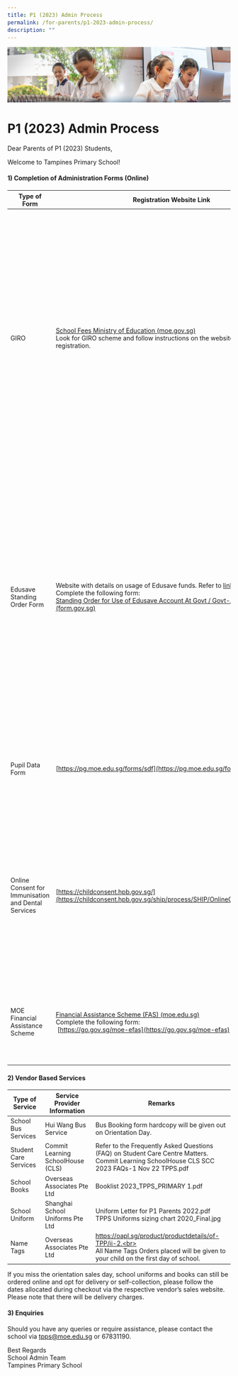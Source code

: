 ```yaml
---
title: P1 (2023) Admin Process
permalink: /for-parents/p1-2023-admin-process/
description: ""
---
```

![](/images/ForParents.jpg)

P1 (2023) Admin Process
=======================

Dear Parents of P1 (2023) Students,

Welcome to Tampines Primary School!

#### **1) Completion of Administration Forms (Online)**

| Type of Form                                        | Registration Website Link                                                                                                                                                            | Remarks                                                                                                                                                                                                                                                                                                                                                                                                                                                             |
|-----------------------------------------------------|--------------------------------------------------------------------------------------------------------------------------------------------------------------------------------------|---------------------------------------------------------------------------------------------------------------------------------------------------------------------------------------------------------------------------------------------------------------------------------------------------------------------------------------------------------------------------------------------------------------------------------------------------------------------|
| GIRO                                                | [School Fees  Ministry of Education (moe.gov.sg)](https://www.moe.gov.sg/financial-matters/fees) <br>Look for GIRO scheme and follow instructions on the website to complete GIRO registration.                                      | Portal available from <u>5 Dec 2022 to 15 Jan 2022</u>.<br>Parents are strongly encouraged to sign up for GIRO online for payment of school fees and charges. Parents will have up till 15 Jan 2023 to sign up for GIRO for the first deduction in Feb 2023.<br>This new digital service is available to account holders from BOC, DBS/POSB, MAY, OCBC, SCB, HSBC and UOB for a start.<br>* Child Development Account (Baby Bonus Account) <b>cannot be used</b> for GIRO application |
| Edusave Standing Order Form                         | Website with details on usage of Edusave funds. Refer to <u>link</u><br>Complete the following form:<br>[Standing Order for Use of Edusave Account At Govt / Govt-Aided School (form.gov.sg)](https://form.gov.sg/5be24a1bb3f842000fdc4e59) | Parents are strongly encouraged to sign up for Edusave Fund; catered to cover school miscellaneous fees <b>(for Singapore Citizens only) by 15 Jan 2023</b><br>Please Tick <b>“Yes”</b> for both questions on whether to use Edusave for 2nd Tier Miscellaneous fees and for local and overseas enrichment charges.<br><b>* School will seek your confirmation for any deduction of Edusave funds before the commencement of extra programmes.</b>                                       |
| Pupil Data Form                                     | [https://pg.moe.edu.sg/forms/sdf](https://pg.moe.edu.sg/forms/sdf)                                                                                                                                                      | Portal available from <u>28 Nov 2022 to 29 Dec 2022</u>.<br>More details will be provided via PG for the completion on the final compulsory form.                                                                                                                                                                                                                                                                                                                          |
| Online Consent for Immunisation and Dental Services | [https://childconsent.hpb.gov.sg/](https://childconsent.hpb.gov.sg/ship/process/SHIP/OnlineChildConsentPortal)                                                                                                                                                     | Portal available from <u>1 Jan 2023 to 17 Mar 2023</u>.<br>HPB provides free health services such as screening, immunization and dental checks for students in school during school hours. You are strongly encouraged to opt in. Your consent is required for your child to benefit from these services.                                                                                                                                                                  |
| MOE Financial Assistance Scheme                     | [Financial Assistance Scheme (FAS) (moe.edu.sg)](https://www.moe.gov.sg/financial-matters/financial-assistance)<br> Complete the following form:<br>&nbsp;[https://go.gov.sg/moe-efas](https://go.gov.sg/moe-efas)                                                                            | * Please <u><b>do not purchase books and uniforms prior to the outcome of the FAS application</b></u> if you intend to apply for FAS for your child for 2023. No refund will be given.                                                                                                                                                                                                                                                                                            |

#### **2) Vendor Based Services**


| Type of Service       | Service Provider Information      | Remarks                                                                                                                                          |
|-----------------------|-----------------------------------|--------------------------------------------------------------------------------------------------------------------------------------------------|
| School Bus Services   | Hui Wang Bus Service              | Bus Booking form hardcopy will be given out on Orientation Day.                                                                                  |
| Student Care Services | Commit Learning SchoolHouse (CLS) | Refer to the Frequently Asked Questions (FAQ) on Student Care Centre Matters.<br>Commit Learning SchoolHouse CLS SCC 2023 FAQs-1 Nov 22 TPPS.pdf |
| School Books          | Overseas Associates Pte Ltd       | Booklist 2023_TPPS_PRIMARY 1.pdf                                                                                                                 |
| School Uniform        | Shanghai School Uniforms Pte Ltd  | Uniform Letter for P1 Parents 2022.pdf<br>TPPS Uniforms sizing chart 2020_Final.jpg                                                              |
| Name Tags             | Overseas Associates Pte Ltd       | https://oapl.sg/product/productdetails/of-TPP/ii-2.<br><br>All Name Tags Orders placed will be given to your child on the first day of school.   |


If you miss the orientation sales day, school uniforms and books can still be ordered online and opt for delivery or self-collection, please follow the dates allocated during checkout via the respective vendor’s sales website. Please note that there will be delivery charges.

#### **3) Enquiries**

Should you have any queries or require assistance, please contact the school via&nbsp;[tpps@moe.edu.sg](https://tampinespri.moe.edu.sg/for-parents/tpps@moe.edu.sg)&nbsp;or 67831190.

Best Regards  
School Admin Team  
Tampines Primary School